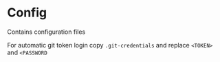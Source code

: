# Config
Contains configuration files

For automatic git token login copy `.git-credentials` and replace `<TOKEN>` and `<PASSWORD`
